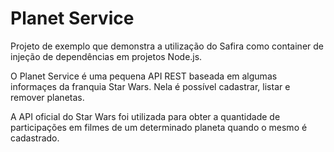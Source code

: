 # Planet Service
Projeto de exemplo que demonstra a utilização do Safira como container de injeção de dependências em projetos Node.js.<br/>

<p>O Planet Service é uma pequena API REST baseada em algumas informaçes da franquia Star Wars. Nela é possível cadastrar, listar e remover planetas.</p>
<p>A API oficial do Star Wars foi utilizada para obter a quantidade de participações em filmes de um determinado planeta quando o mesmo é cadastrado.</p>
